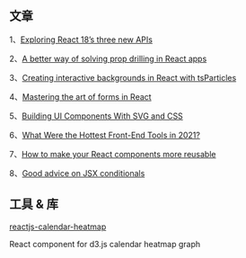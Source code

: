 ## 文章
1、[Exploring React 18’s three new APIs](https://blog.logrocket.com/exploring-react-18-three-new-apis/)

2、[A better way of solving prop drilling in React apps](https://blog.logrocket.com/solving-prop-drilling-react-apps/)

3、[Creating interactive backgrounds in React with tsParticles](https://blog.logrocket.com/creating-interactive-backgrounds-react-tsparticles/)

4、[Mastering the art of forms in React](https://engineering.udacity.com/mastering-the-art-of-forms-in-react-1bd65fb664d7)

5、[Building UI Components With SVG and CSS](https://ishadeed.com/article/building-components-svg-css/)

6、[What Were the Hottest Front-End Tools in 2021?](https://css-tricks.com/hottest-front-end-tools-in-2021/)

7、[How to make your React components more reusable](https://isamatov.com/react-reusable-components/)

8、[Good advice on JSX conditionals](https://thoughtspile.github.io/2022/01/17/jsx-conditionals/)
## 工具 & 库

[reactjs-calendar-heatmap](https://github.com/g1eb/reactjs-calendar-heatmap)

React component for d3.js calendar heatmap graph